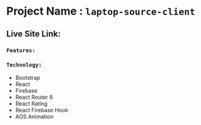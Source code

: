 # Project Name : `laptop-source-client`



## Live Site Link: 



### `Features:`





### `Technology:`

- Bootstrap
- React
- Firebase
- React Router 6
- React Rating
- React Firebase Hook
- AOS Animation